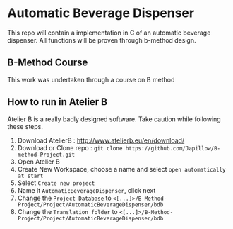 # Automatic Beverage Dispenser

This repo will contain a implementation in C of an automatic beverage dispenser.
All functions will be proven through b-method design.

## B-Method Course

This work was undertaken through a course on B method

## How to run in Atelier B
Atelier B is a really badly designed software. Take caution while following these steps.

1. Download AtelierB : http://www.atelierb.eu/en/download/
2. Download or Clone repo : `git clone https://github.com/Japillow/B-method-Project.git`
3. Open Atelier B
4. Create New Workspace, choose a name and select `open automatically at start`
5. Select `Create new project`
6. Name it `AutomaticBeverageDispenser`, click next
7. Change the `Project Database` to `<[...]>/B-Method-Project/Project/AutomaticBeverageDispenser/bdb`
8. Change the `Translation folder` to `<[...]>/B-Method-Project/Project/AutomaticBeverageDispenser/bdb`

